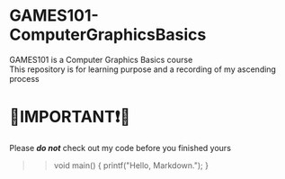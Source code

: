 # GAMES101-ComputerGraphicsBasics
GAMES101 is a Computer Graphics Basics course <br /> 
This repository is for learning purpose and a recording of my ascending process

# 🔴IMPORTANT❗🔴
Please ***do not*** check out my code before you finished yours

>>void main()
{
    printf("Hello, Markdown.");
}
